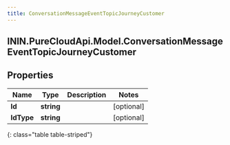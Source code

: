```yaml
---
title: ConversationMessageEventTopicJourneyCustomer
---
```

## ININ.PureCloudApi.Model.ConversationMessageEventTopicJourneyCustomer

## Properties

|Name | Type | Description | Notes|
|------------ | ------------- | ------------- | -------------|
| **Id** | **string** |  | [optional] |
| **IdType** | **string** |  | [optional] |
{: class="table table-striped"}


